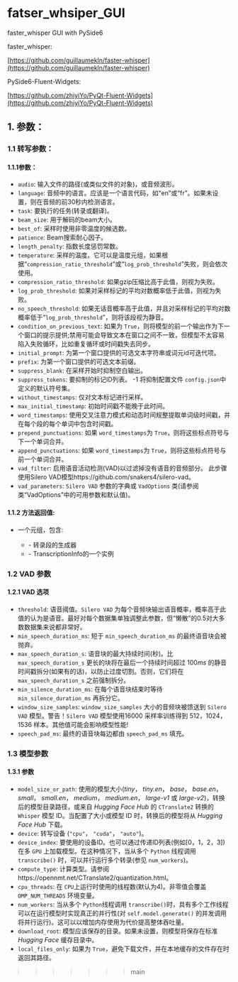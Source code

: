 # fatser_whsiper_GUI

faster_whisper GUI with PySide6

faster_whisper:

[https://github.com/guillaumekln/faster-whisper](https://github.com/guillaumekln/faster-whisper)


PySide6-Fluent-Widgets:

[https://github.com/zhiyiYo/PyQt-Fluent-Widgets](https://github.com/zhiyiYo/PyQt-Fluent-Widgets)


## 1. 参数：

### 1.1 转写参数：

#### 1.1.1参数：

- `audio`: 输入文件的路径(或类似文件的对象)，或音频波形。
- `language`: 音频中的语言。应该是一个语言代码，如“en”或“fr”。如果未设置，则在音频的前30秒内检测语言。
- `task`: 要执行的任务(转录或翻译)。
- `beam_size`: 用于解码的beam大小。
- `best_of`: 采样时使用非零温度的候选数。
- `patience`: Beam搜索耐心因子。
- `length_penalty`: 指数长度惩罚常数。
- `temperature`: 采样的温度。它可以是温度元组，如果根据“`compression_ratio_threshold`”或“`log_prob_threshold`”失败，则会依次使用。
- `compression_ratio_threshold`: 如果gzip压缩比高于此值，则视为失败。
- `log_prob_threshold`: 如果对采样标记的平均对数概率低于此值，则视为失败。
- `no_speech_threshold`: 如果无话音概率高于此值，并且对采样标记的平均对数概率低于“`log_prob_threshold`”，则将该段视为静音。
- `condition_on_previous_text`: 如果为 `True`，则将模型的前一个输出作为下一个窗口的提示提供;禁用可能会导致文本在窗口之间不一致，但模型不太容易陷入失败循环，比如重复循环或时间戳失去同步。
- `initial_prompt`: 为第一个窗口提供的可选文本字符串或词元id可迭代项。
- `prefix`: 为第一个窗口提供的可选文本前缀。
- `suppress_blank`: 在采样开始时抑制空白输出。
- `suppress_tokens`: 要抑制的标记ID列表。 -1 将抑制配置文件 `config.json`中定义的默认符号集。
- `without_timestamps`: 仅对文本标记进行采样。
- `max_initial_timestamp`: 初始时间戳不能晚于此时间。
- `word_timestamps`: 使用交叉注意力模式和动态时间规整提取单词级时间戳，并在每个段的每个单词中包含时间戳。
- `prepend_punctuations`: 如果 `word_timestamps`为 `True`，则将这些标点符号与下一个单词合并。
- `append_punctuations`: 如果 `word_timestamps`为 `True`，则将这些标点符号与前一个单词合并。
- `vad_filter`: 启用语音活动检测(VAD)以过滤掉没有语音的音频部分。 此步骤使用Silero VAD模型https://github.com/snakers4/silero-vad。
- `vad_parameters`: `Silero VAD` 参数的字典或 `VadOptions` 类(请参阅类“VadOptions”中的可用参数和默认值)。

#### 1.1.2 方法返回值:

- 一个元组，包含:

  - \- 转录段的生成器
  - \- TranscriptionInfo的一个实例

### 1.2 VAD 参数

#### 1.2.1 VAD 选项

- `threshold`: 语音阈值。`Silero VAD` 为每个音频块输出语音概率，概率高于此值的认为是语音。最好对每个数据集单独调整此参数，但“懒散”的0.5对大多数数据集来说都非常好。
- `min_speech_duration_ms`: 短于 `min_speech_duration_ms` 的最终语音块会被抛弃。
- `max_speech_duration_s`: 语音块的最大持续时间(秒)。比 `max_speech_duration_s` 更长的块将在最后一个持续时间超过 $100ms$ 的静音时间戳拆分(如果有的话)，以防止过度切割。否则，它们将在 `max_speech_duration_s` 之前强制拆分。
- `min_silence_duration_ms`: 在每个语音块结束时等待 `min_silence_duration_ms` 再拆分它。
- `window_size_samples`: `window_size_samples` 大小的音频块被馈送到 `Silero VAD` 模型。警告！`Silero VAD` 模型使用$16000$ 采样率训练得到 $512$，$1024$，$1536$ 样本。其他值可能会影响模型性能!
- `speech_pad_ms`: 最终的语音块每边都由 `speech_pad_ms` 填充。

### 1.3 模型参数

#### 1.3.1 参数

- `model_size_or_path`: 使用的模型大小(*tiny*， *tiny.en*， *base*， *base.en*， *small*， *small.en*， *medium*， *medium.en*， *large-v1* 或 *large-v2*)，转换后的模型目录路径，或来自 *Hugging Face Hub* 的 `CTranslate2` 转换的 `Whisper` 模型 ID。当配置了大小或模型 ID 时，转换后的模型将从 *Hugging Face Hub* 下载。
- `device`: 转写设备 (`"cpu"`， `"cuda"`， `"auto"`)。
- `device_index`: 要使用的设备ID。也可以通过传递ID列表(例如[0，1，2，3])在多 `GPU` 上加载模型。在这种情况下，当从多个 `Python` 线程调用 `transcribe()` 时，可以并行运行多个转录(参见 `num_workers`)。
- `compute_type`: 计算类型。请参阅https://opennmt.net/CTranslate2/quantization.html。
- `cpu_threads`: 在 `CPU`上运行时使用的线程数(默认为4)。非零值会覆盖 `OMP_NUM_THREADS` 环境变量。
- `num_workers`: 当从多个 `Python`线程调用 `transcribe()`时，具有多个工作线程可以在运行模型时实现真正的并行性(对 `self.model.generate()` 的并发调用将并行运行)。这可以以增加内存使用为代价提高整体吞吐量。
- `download_root`: 模型应该保存的目录。如果未设置，则模型将保存在标准 *Hugging Face* 缓存目录中。
- `local_files_only`: 如果为 `True`，避免下载文件，并在本地缓存的文件存在时返回其路径。
>>>>>>> main
